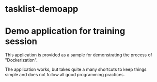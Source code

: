 # tasklist-demoapp
Demo application for training session
=====================================

This application is provided as a sample for demonstrating the process of "Dockerization".

The application works, but takes quite a many shortcuts to keep things simple and does not follow all good programming practices.


